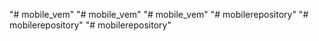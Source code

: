 "# mobile_vem" 
"# mobile_vem" 
"# mobile_vem" 
"# mobilerepository" 
"# mobilerepository" 
"# mobilerepository" 
